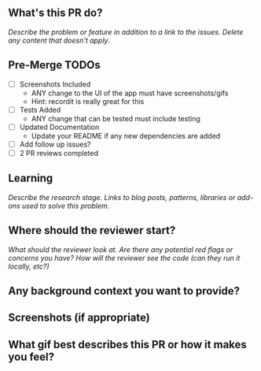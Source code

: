 ## What's this PR do?

_Describe the problem or feature in addition to a link to the issues. Delete any content that doesn't apply._

## Pre-Merge TODOs
 - [ ] Screenshots Included
    - ANY change to the UI of the app must have screenshots/gifs
    - Hint: recordit is really great for this
 - [ ] Tests Added
   - ANY change that can be tested must include testing
 - [ ] Updated Documentation
   - Update your README if any new dependencies are added
 - [ ] Add follow up issues?
 - [ ] 2 PR reviews completed

## Learning

_Describe the research stage._
_Links to blog posts, patterns, libraries or add-ons used to solve this problem._

## Where should the reviewer start?

_What should the reviewer look at. Are there any potential red flags or concerns you have? How will the reviewer see the code (can they run it locally, etc?)_

## Any background context you want to provide?

## Screenshots (if appropriate)

## What gif best describes this PR or how it makes you feel?
